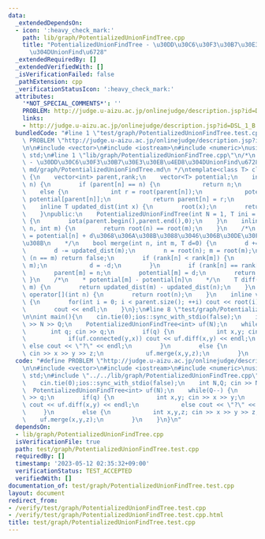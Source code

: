 ```yaml
---
data:
  _extendedDependsOn:
  - icon: ':heavy_check_mark:'
    path: lib/graph/PotentializedUnionFindTree.cpp
    title: "PotentializedUnionFindTree - \u30DD\u30C6\u30F3\u30B7\u30E3\u30EB\u4ED8\
      \u304DUnionFind\u6728"
  _extendedRequiredBy: []
  _extendedVerifiedWith: []
  _isVerificationFailed: false
  _pathExtension: cpp
  _verificationStatusIcon: ':heavy_check_mark:'
  attributes:
    '*NOT_SPECIAL_COMMENTS*': ''
    PROBLEM: http://judge.u-aizu.ac.jp/onlinejudge/description.jsp?id=DSL_1_B
    links:
    - http://judge.u-aizu.ac.jp/onlinejudge/description.jsp?id=DSL_1_B
  bundledCode: "#line 1 \"test/graph/PotentializedUnionFindTree.test.cpp\"\n#define\
    \ PROBLEM \"http://judge.u-aizu.ac.jp/onlinejudge/description.jsp?id=DSL_1_B\"\
    \n\n#include <vector>\n#include <iostream>\n#include <numeric>\nusing namespace\
    \ std;\n#line 1 \"lib/graph/PotentializedUnionFindTree.cpp\"\n/*\n * @title PotentializedUnionFindTree\
    \ - \u30DD\u30C6\u30F3\u30B7\u30E3\u30EB\u4ED8\u304DUnionFind\u6728\n * @docs\
    \ md/graph/PotentializedUnionFindTree.md\n */\ntemplate<class T> class PotentializedUnionFindTree\
    \ {\n    vector<int> parent,rank;\n    vector<T> potential;\n    inline int root(int\
    \ n) {\n        if (parent[n] == n) {\n            return n;\n        }\n    \
    \    else {\n            int r = root(parent[n]);\n            potential[n] +=\
    \ potential[parent[n]];\n            return parent[n] = r;\n        }\n    }\n\
    \    inline T updated_dist(int x) {\n        root(x);\n        return potential[x];\n\
    \    }\npublic:\n    PotentializedUnionFindTree(int N = 1, T ini = 0) : parent(N),rank(N,1),potential(N,ini)\
    \ {\n        iota(parent.begin(),parent.end(),0);\n    }\n    inline bool connected(int\
    \ n, int m) {\n        return root(n) == root(m);\n    }\n    /*\n    * potential[m]\
    \ = potential[n] + d\u3068\u306A\u308B\u3088\u3046\u306B\u30DE\u30FC\u30B8\u3059\
    \u308B\n    */\n    bool merge(int n, int m, T d=0) {\n        d += updated_dist(n);\n\
    \        d -= updated_dist(m);\n        n = root(n); m = root(m);\n        if\
    \ (n == m) return false;\n        if (rank[n] < rank[m]) {\n            swap(n,\
    \ m);\n            d = -d;\n        }\n        if (rank[n] == rank[m]) ++rank[n];\n\
    \        parent[m] = n;\n        potential[m] = d;\n        return true;\n   \
    \ }\n    /*\n    * potential[m] - potential[n]\n    */\n    T diff(int n, int\
    \ m) {\n        return updated_dist(m) - updated_dist(n);\n    }\n    inline int\
    \ operator[](int n) {\n        return root(n);\n    }\n    inline void print()\
    \ {\n        for(int i = 0; i < parent.size(); ++i) cout << root(i) << \" \";\n\
    \        cout << endl;\n    }\n};\n#line 8 \"test/graph/PotentializedUnionFindTree.test.cpp\"\
    \n\nint main(){\n    cin.tie(0);ios::sync_with_stdio(false);\n    int N,Q; cin\
    \ >> N >> Q;\n    PotentializedUnionFindTree<int> uf(N);\n    while(Q--) {\n \
    \       int q; cin >> q;\n        if(q) {\n            int x,y; cin >> x >> y;\n\
    \            if(uf.connected(y,x)) cout << uf.diff(x,y) << endl;\n           \
    \ else cout << \"?\" << endl;\n        }\n        else {\n            int x,y,z;\
    \ cin >> x >> y >> z;\n            uf.merge(x,y,z);\n        }\n    }\n}\n"
  code: "#define PROBLEM \"http://judge.u-aizu.ac.jp/onlinejudge/description.jsp?id=DSL_1_B\"\
    \n\n#include <vector>\n#include <iostream>\n#include <numeric>\nusing namespace\
    \ std;\n#include \"../../lib/graph/PotentializedUnionFindTree.cpp\"\n\nint main(){\n\
    \    cin.tie(0);ios::sync_with_stdio(false);\n    int N,Q; cin >> N >> Q;\n  \
    \  PotentializedUnionFindTree<int> uf(N);\n    while(Q--) {\n        int q; cin\
    \ >> q;\n        if(q) {\n            int x,y; cin >> x >> y;\n            if(uf.connected(y,x))\
    \ cout << uf.diff(x,y) << endl;\n            else cout << \"?\" << endl;\n   \
    \     }\n        else {\n            int x,y,z; cin >> x >> y >> z;\n        \
    \    uf.merge(x,y,z);\n        }\n    }\n}\n"
  dependsOn:
  - lib/graph/PotentializedUnionFindTree.cpp
  isVerificationFile: true
  path: test/graph/PotentializedUnionFindTree.test.cpp
  requiredBy: []
  timestamp: '2023-05-12 02:35:32+09:00'
  verificationStatus: TEST_ACCEPTED
  verifiedWith: []
documentation_of: test/graph/PotentializedUnionFindTree.test.cpp
layout: document
redirect_from:
- /verify/test/graph/PotentializedUnionFindTree.test.cpp
- /verify/test/graph/PotentializedUnionFindTree.test.cpp.html
title: test/graph/PotentializedUnionFindTree.test.cpp
---
```

